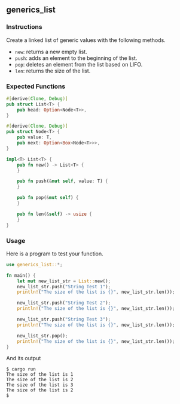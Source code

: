 ## generics_list

### Instructions

Create a linked list of generic values with the following methods.

- `new`: returns a new empty list.
- `push`: adds an element to the beginning of the list.
- `pop`: deletes an element from the list based on LIFO.
- `len`: returns the size of the list.

### Expected Functions

```rust
#[derive(Clone, Debug)]
pub struct List<T> {
    pub head: Option<Node<T>>,
}

#[derive(Clone, Debug)]
pub struct Node<T> {
    pub value: T,
    pub next: Option<Box<Node<T>>>,
}

impl<T> List<T> {
    pub fn new() -> List<T> {
    }

    pub fn push(&mut self, value: T) {
    }

    pub fn pop(&mut self) {
    }

    pub fn len(&self) -> usize {
    }
}
```

### Usage

Here is a program to test your function.

```rust
use generics_list::*;

fn main() {
    let mut new_list_str = List::new();
    new_list_str.push("String Test 1");
    println!("The size of the list is {}", new_list_str.len());

    new_list_str.push("String Test 2");
    println!("The size of the list is {}", new_list_str.len());

    new_list_str.push("String Test 3");
    println!("The size of the list is {}", new_list_str.len());

    new_list_str.pop();
    println!("The size of the list is {}", new_list_str.len());
}
```

And its output

```console
$ cargo run
The size of the list is 1
The size of the list is 2
The size of the list is 3
The size of the list is 2
$
```
